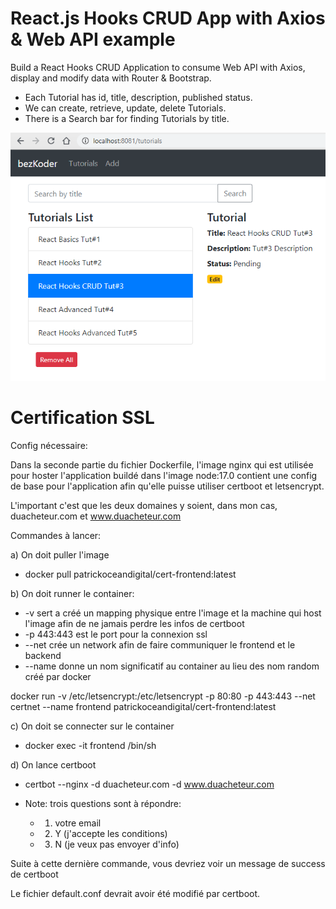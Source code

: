 # React.js Hooks CRUD App with Axios & Web API example
Build a React Hooks CRUD Application to consume Web API with Axios, display and modify data with Router & Bootstrap.
- Each Tutorial has id, title, description, published status.
- We can create, retrieve, update, delete Tutorials.
- There is a Search bar for finding Tutorials by title.

![react-hooks-crud-axios-api-example](react-hooks-crud-axios-api-example.png)

# Certification SSL

Config nécessaire:

Dans la seconde partie du fichier Dockerfile, l'image nginx qui est utilisée pour hoster l'application buildé dans l'image node:17.0 contient une config de base pour l'application afin qu'elle puisse utiliser certboot et letsencrypt. 

 L'important c'est que les deux domaines y soient, dans mon cas, duacheteur.com et www.duacheteur.com

Commandes à lancer: 

a) On doit puller l'image

- docker pull patrickoceandigital/cert-frontend:latest

b) On doit runner le container: 
- -v sert a créé un mapping physique entre l'image et la machine qui host l'image afin de ne jamais perdre les infos de certboot
- -p 443:443 est le port pour la connexion ssl
- --net crée un network afin de faire communiquer le frontend et le backend
- --name donne un nom significatif au container au lieu des nom random créé par docker

docker run -v /etc/letsencrypt:/etc/letsencrypt -p 80:80 -p 443:443 --net certnet --name frontend patrickoceandigital/cert-frontend:latest

c) On doit se connecter sur le container
- docker exec -it frontend /bin/sh

d) On lance certboot
- certbot --nginx -d duacheteur.com -d www.duacheteur.com

- Note: trois questions sont à répondre:
    - 1. votre email
    - 2. Y (j'accepte les conditions)
    - 3. N (je veux pas envoyer d'info)

Suite à cette dernière commande, vous devriez voir un message de success de certboot

Le fichier default.conf devrait avoir été modifié par certboot.
